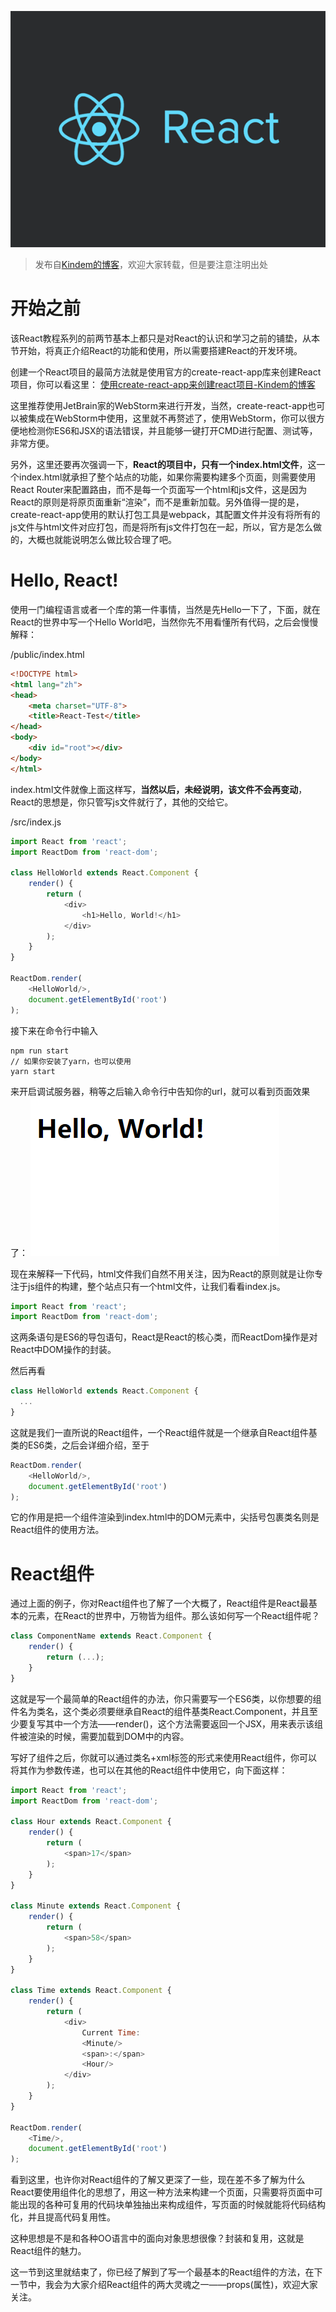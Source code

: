 ![React](../../img/public/react-logo.png)

> 发布自[Kindem的博客](http://www.kindemh.cn/)，欢迎大家转载，但是要注意注明出处

# 开始之前
该React教程系列的前两节基本上都只是对React的认识和学习之前的铺垫，从本节开始，将真正介绍React的功能和使用，所以需要搭建React的开发环境。

创建一个React项目的最简方法就是使用官方的create-react-app库来创建React项目，你可以看这里：
[使用create-react-app来创建react项目-Kindem的博客](http://www.kindemh.cn/post/15)

这里推荐使用JetBrain家的WebStorm来进行开发，当然，create-react-app也可以被集成在WebStorm中使用，这里就不再赘述了，使用WebStorm，你可以很方便地检测你ES6和JSX的语法错误，并且能够一键打开CMD进行配置、测试等，非常方便。

另外，这里还要再次强调一下，**React的项目中，只有一个index.html文件**，这一个index.html就承担了整个站点的功能，如果你需要构建多个页面，则需要使用React Router来配置路由，而不是每一个页面写一个html和js文件，这是因为React的原则是将原页面重新“渲染”，而不是重新加载。另外值得一提的是，create-react-app使用的默认打包工具是webpack，其配置文件并没有将所有的js文件与html文件对应打包，而是将所有js文件打包在一起，所以，官方是怎么做的，大概也就能说明怎么做比较合理了吧。

# Hello, React!
使用一门编程语言或者一个库的第一件事情，当然是先Hello一下了，下面，就在React的世界中写一个Hello World吧，当然你先不用看懂所有代码，之后会慢慢解释：

/public/index.html
```html
<!DOCTYPE html>
<html lang="zh">
<head>
    <meta charset="UTF-8">
    <title>React-Test</title>
</head>
<body>
    <div id="root"></div>
</body>
</html>
```
index.html文件就像上面这样写，**当然以后，未经说明，该文件不会再变动**，React的思想是，你只管写js文件就行了，其他的交给它。

/src/index.js
```javascript
import React from 'react';
import ReactDom from 'react-dom';

class HelloWorld extends React.Component {
    render() {
        return (
            <div>
                <h1>Hello, World!</h1>
            </div>
        );
    }
}

ReactDom.render(
    <HelloWorld/>,
    document.getElementById('root')
);
```
接下来在命令行中输入
```
npm run start
// 如果你安装了yarn，也可以使用
yarn start
```
来开启调试服务器，稍等之后输入命令行中告知你的url，就可以看到页面效果了：
![Hello, World](../../img/2018/4/4-6-0.png)

现在来解释一下代码，html文件我们自然不用关注，因为React的原则就是让你专注于js组件的构建，整个站点只有一个html文件，让我们看看index.js。

```javascript
import React from 'react';
import ReactDom from 'react-dom';
```
这两条语句是ES6的导包语句，React是React的核心类，而ReactDom操作是对React中DOM操作的封装。

然后再看
```javascript
class HelloWorld extends React.Component {
  ...
}
```
这就是我们一直所说的React组件，一个React组件就是一个继承自React组件基类的ES6类，之后会详细介绍，至于
```javascript
ReactDom.render(
    <HelloWorld/>,
    document.getElementById('root')
);
```

它的作用是把一个组件渲染到index.html中的DOM元素中，尖括号包裹类名则是React组件的使用方法。

# React组件
通过上面的例子，你对React组件也了解了一个大概了，React组件是React最基本的元素，在React的世界中，万物皆为组件。那么该如何写一个React组件呢？

```javascript
class ComponentName extends React.Component {
    render() {
        return (...);
    }
}
```

这就是写一个最简单的React组件的办法，你只需要写一个ES6类，以你想要的组件名为类名，这个类必须要继承自React的组件基类React.Component，并且至少要复写其中一个方法——render()，这个方法需要返回一个JSX，用来表示该组件被渲染的时候，需要加载到DOM中的内容。

写好了组件之后，你就可以通过类名+xml标签的形式来使用React组件，你可以将其作为参数传递，也可以在其他的React组件中使用它，向下面这样：
```javascript
import React from 'react';
import ReactDom from 'react-dom';

class Hour extends React.Component {
    render() {
        return (
            <span>17</span>
        );
    }
}

class Minute extends React.Component {
    render() {
        return (
            <span>58</span>
        );
    }
}

class Time extends React.Component {
    render() {
        return (
            <div>
                Current Time:
                <Minute/>
                <span>:</span>
                <Hour/>
            </div>
        );
    }
}

ReactDom.render(
    <Time/>,
    document.getElementById('root')
);
```

看到这里，也许你对React组件的了解又更深了一些，现在差不多了解为什么React要使用组件化的思想了，用这一种方法来构建一个页面，只需要将页面中可能出现的各种可复用的代码块单独抽出来构成组件，写页面的时候就能将代码结构化，并且提高代码复用性。

这种思想是不是和各种OO语言中的面向对象思想很像？封装和复用，这就是React组件的魅力。

这一节到这里就结束了，你已经了解到了写一个最基本的React组件的方法，在下一节中，我会为大家介绍React组件的两大灵魂之一——props(属性)，欢迎大家关注。
